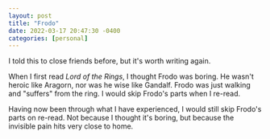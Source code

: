 ```yaml
---
layout: post
title: "Frodo"
date: 2022-03-17 20:47:30 -0400
categories: [personal]
---
```


I told this to close friends before, but it's worth writing again.

When I first read _Lord of the Rings_, I thought Frodo was boring. He wasn't heroic like Aragorn, nor was he wise like Gandalf. Frodo was just walking and "suffers" from the ring. I would skip Frodo's parts when I re-read.

Having now been through what I have experienced, I would still skip Frodo's parts on re-read. Not because I thought it's boring, but because the invisible pain hits very close to home.